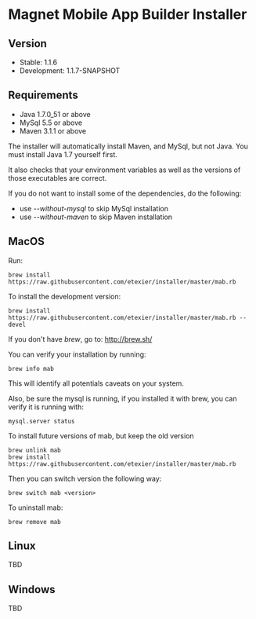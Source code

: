 
Magnet Mobile App Builder Installer
===================================

Version
-------
 - Stable: 1.1.6
 - Development: 1.1.7-SNAPSHOT

Requirements
------------
  - Java 1.7.0_51 or above
  - MySql 5.5 or above
  - Maven 3.1.1 or above

The installer will automatically install Maven, and MySql, but not Java. You must install Java 1.7 yourself first. 

It also checks that your environment variables as well as the versions of those executables are correct.

If you do not want to install some of the dependencies, do the following:
 - use _--without-mysql_ to skip MySql installation
 - use _--without-maven_ to skip Maven installation


MacOS
-----
Run:
```
brew install https://raw.githubusercontent.com/etexier/installer/master/mab.rb
```

To install the development version:
```
brew install https://raw.githubusercontent.com/etexier/installer/master/mab.rb --devel
```

If you don't have _brew_, go to: http://brew.sh/

You can verify your installation by running:
```
brew info mab
```
This will identify all potentials caveats on your system. 

Also, be sure the mysql is running, if you installed it with brew, you can verify it is running with:

```
mysql.server status
```

To install future versions of mab, but keep the old version
```
brew unlink mab
brew install https://raw.githubusercontent.com/etexier/installer/master/mab.rb
```

Then you can switch version the following way:
```
brew switch mab <version>
```

To uninstall mab:
```
brew remove mab
```
Linux
-----
TBD

Windows
-------
TBD
